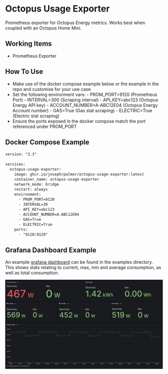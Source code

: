 # Octopus Usage Exporter

Prometheus exporter for Octopus Energy metrics. Works best when coupled with an Octopus Home Mini.

## Working Items
- Prometheus Exporter
## How To Use

- Make use of the docker compose example below or the example in the repo and customise for your use case
- Set the following environment vars:
      - PROM_PORT=9120 (Prometheus Port)
      - INTERVAL=300 (Scraping interval)
      - API_KEY=abc123 (Octopus Energy API key)
      - ACCOUNT_NUMBER=A-ABC12E04 (Octopus Energy Account number)
      - GAS=True (Gas stat scraping)
      - ELECTRIC=True (Electric stat scraping)
- Ensure the ports exposed in the docker compose match the port referenced under PROM_PORT

## Docker Compose Example

```
version: "3.3"

services:
  octopus-usage-exporter:
    image: ghcr.io/josephrpalmer/octopus-usage-exporter:latest
    container_name: octopus-usage-exporter
    network_mode: bridge
    restart: always
    environment:
      - PROM_PORT=9120
      - INTERVAL=30
      - API_KEY=abc123
      - ACCOUNT_NUMBER=A-ABC12E04
      - GAS=True
      - ELECTRIC=True
    ports:
      - "9120:9120"

```

## Grafana Dashboard Example

An example [grafana dashboard](./examples/grafana_dashboard.json) can be found in the 
examples directory. This shows stats relating to current, max, min and average consumption, as well
as total consumption.

![](./examples/grafana_dashboard.png)
